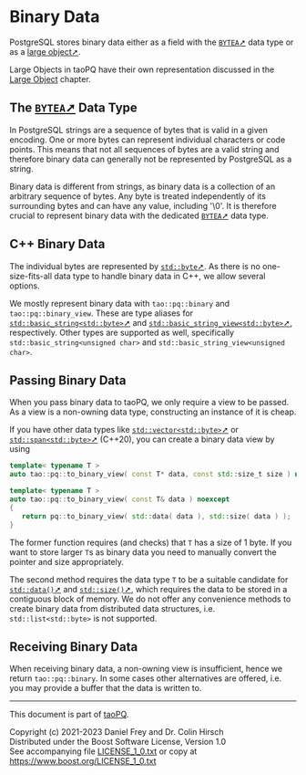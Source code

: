 # Binary Data

PostgreSQL stores binary data either as a field with the [`BYTEA`➚](https://www.postgresql.org/docs/current/datatype-binary.html) data type or as a [large object➚](https://www.postgresql.org/docs/current/largeobjects.html).

Large Objects in taoPQ have their own representation discussed in the [Large Object](Large-Object.md) chapter.

## The [`BYTEA`➚](https://www.postgresql.org/docs/current/datatype-binary.html) Data Type

In PostgreSQL strings are a sequence of bytes that is valid in a given encoding.
One or more bytes can represent individual characters or code points.
This means that not all sequences of bytes are a valid string and therefore binary data can generally not be represented by PostgreSQL as a string.

Binary data is different from strings, as binary data is a collection of an arbitrary sequence of bytes.
Any byte is treated independently of its surrounding bytes and can have any value, including '\0'.
It is therefore crucial to represent binary data with the dedicated [`BYTEA`➚](https://www.postgresql.org/docs/current/datatype-binary.html) data type.

## C++ Binary Data

The individual bytes are represented by [`std::byte`➚](https://en.cppreference.com/w/cpp/types/byte).
As there is no one-size-fits-all data type to handle binary data in C++, we allow several options.

We mostly represent binary data with `tao::pq::binary` and `tao::pq::binary_view`.
These are type aliases for [`std::basic_string<std::byte>`➚](https://en.cppreference.com/w/cpp/string/basic_string) and [`std::basic_string_view<std::byte>`➚](https://en.cppreference.com/w/cpp/string/basic_string_view), respectively.
Other types are supported as well, specifically `std::basic_string<unsigned char>` and `std::basic_string_view<unsigned char>`.

## Passing Binary Data

When you pass binary data to taoPQ, we only require a view to be passed.
As a view is a non-owning data type, constructing an instance of it is cheap.

If you have other data types like [`std::vector<std::byte>`➚](https://en.cppreference.com/w/cpp/container/vector) or [`std::span<std::byte>`➚](https://en.cppreference.com/w/cpp/container/span) (C++20), you can create a binary data view by using

```c++
template< typename T >
auto tao::pq::to_binary_view( const T* data, const std::size_t size ) noexcept -> tao::pq::binary_view;

template< typename T >
auto tao::pq::to_binary_view( const T& data ) noexcept
{
   return pq::to_binary_view( std::data( data ), std::size( data ) );
}
```

The former function requires (and checks) that `T` has a size of 1 byte.
If you want to store larger `T`s as binary data you need to manually convert the pointer and size appropriately.

The second method requires the data type `T` to be a suitable candidate for [`std::data()`➚](https://en.cppreference.com/w/cpp/iterator/data) and [`std::size()`➚](https://en.cppreference.com/w/cpp/iterator/size), which requires the data to be stored in a contiguous block of memory.
We do not offer any convenience methods to create binary data from distributed data structures, i.e. `std::list<std::byte>` is not supported.

## Receiving Binary Data

When receiving binary data, a non-owning view is insufficient, hence we return `tao::pq::binary`.
In some cases other alternatives are offered, i.e. you may provide a buffer that the data is written to.

---

This document is part of [taoPQ](https://github.com/taocpp/taopq).

Copyright (c) 2021-2023 Daniel Frey and Dr. Colin Hirsch<br>
Distributed under the Boost Software License, Version 1.0<br>
See accompanying file [LICENSE_1_0.txt](../LICENSE_1_0.txt) or copy at https://www.boost.org/LICENSE_1_0.txt
